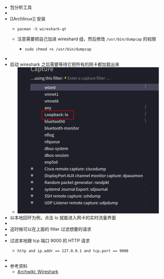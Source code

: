 - 包分析工具
-
- [[Archlinux]] 安装
	- ```shell
	  pacman -S wireshark-qt 
	  ```
	- 注意需要把自己加进 wireshard 组，然后修改 `/usr/bin/dumpcap` 的权限
		- ```shell
		  sudo chmod +x /usr/bin/dumpcap
		  ```
-
- 启动 wireshark 之后需要等待它把所有的网卡都加载出来
	- ![image.png](../assets/image_1646385251395_0.png)
- 以本地回环为例，点击 lo 就能进入网卡的实时流量界面
-
- 这时候可以在上面的 filter 过滤想要的请求
-
- 过滤本地跟 tcp 端口 9000 的 HTTP 请求
	- ```
	  http and ip.addr == 127.0.0.1 and tcp.port == 9900 
	  ```
-
- 参考资料
	- [Archwiki: Wireshark](https://wiki.archlinux.org/title/wireshark)